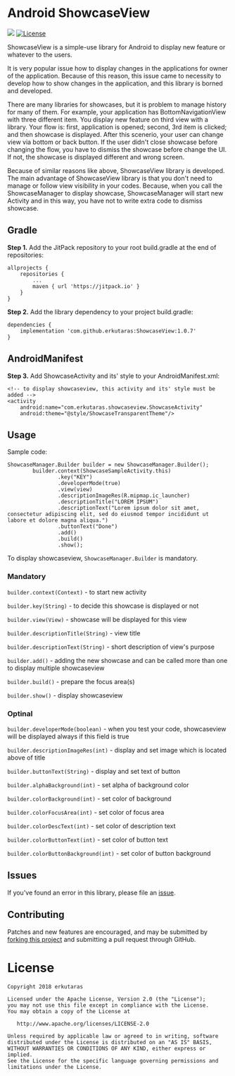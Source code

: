 # Android ShowcaseView
[![](https://jitpack.io/v/erkutaras/ShowcaseView.svg)](https://jitpack.io/#erkutaras/ShowcaseView)
[![License](https://img.shields.io/badge/License-Apache%202.0-blue.svg)](https://opensource.org/licenses/Apache-2.0)

ShowcaseView is a simple-use library for Android to display new feature or whatever to the users.

It is very popular issue how to display changes in the applications for owner of the application. Because of this reason, this issue came to necessity to develop how to show changes in the application, and this library is borned and developed.

There are many libraries for showcases, but it is problem to manage history for many of them. For example, your application has BottomNavigationView with three different item. You display new feature on third view with a library. Your flow is: first, application is opened; second, 3rd item is clicked; and then showcase is displayed. After this scenerio, your user can change view via bottom or back button. If the user didn't close showcase before changing the flow, you have to dismiss the showcase before change the UI. If not, the showcase is displayed different and wrong screen.

Because of similar reasons like above, ShowcaseView library is developed. The main advantage of ShowcaseView library is that you don't need to manage or follow view visibility in your codes. Because, when you call the ShowcaseManager to display showcase, ShowcaseManager will start new Activity and in this way, you have not to write extra code to dismiss showcase.

## Gradle

**Step 1.** Add the JitPack repository to your root build.gradle at the end of repositories:
```
allprojects {
    repositories {
        ...
        maven { url 'https://jitpack.io' }
    }
}
```

**Step 2.** Add the library dependency to your project build.gradle:
```
dependencies {
    implementation 'com.github.erkutaras:ShowcaseView:1.0.7'
}
```

## AndroidManifest

**Step 3.** Add ShowcaseActivity and its' style to your AndroidManifest.xml:
```
<!-- to display showcaseview, this activity and its' style must be added -->
<activity
    android:name="com.erkutaras.showcaseview.ShowcaseActivity"
    android:theme="@style/ShowcaseTransparentTheme"/>
```

## Usage

Sample code:
```
ShowcaseManager.Builder builder = new ShowcaseManager.Builder();
        builder.context(ShowcaseSampleActivity.this)
                .key("KEY")
                .developerMode(true)
                .view(view)
                .descriptionImageRes(R.mipmap.ic_launcher)
                .descriptionTitle("LOREM IPSUM")
                .descriptionText("Lorem ipsum dolor sit amet, consectetur adipiscing elit, sed do eiusmod tempor incididunt ut labore et dolore magna aliqua.")
                .buttonText("Done")
                .add()
                .build()
                .show();
```

To display showcaseview, `ShowcaseManager.Builder` is mandatory.

### Mandatory

`builder.context(Context)` - to start new activity

`builder.key(String)` - to decide this showcase is displayed or not

`builder.view(View)` - showcase will be displayed for this view

`builder.descriptionTitle(String)` - view title

`builder.descriptionText(String)` - short description of view's purpose

`builder.add()` - adding the new showcase and can be called more than one to display multiple showcaseview

`builder.build()` - prepare the focus area(s)

`builder.show()` - display showcaseview

### Optinal

`builder.developerMode(boolean)` - when you test your code, showcaseview will be displayed always if this field is true

`builder.descriptionImageRes(int)` - display and set image which is located above of title

`builder.buttonText(String)` - display and set text of button

`builder.alphaBackground(int)` - set alpha of background color

`builder.colorBackground(int)` - set color of background

`builder.colorFocusArea(int)` - set color of focus area

`builder.colorDescText(int)` - set color of description text

`builder.colorButtonText(int)` - set color of button text

`builder.colorButtonBackground(int)` - set color of button background

## Issues

If you've found an error in this library, please file an [issue][1].

## Contributing

Patches and new features are encouraged, and may be submitted by [forking this project][2] and submitting a pull request through GitHub. 

[1]: https://github.com/erkutaras/ShowcaseView/issues
[2]: https://github.com/erkutaras/ShowcaseView/fork

# License

    Copyright 2018 erkutaras

    Licensed under the Apache License, Version 2.0 (the "License");
    you may not use this file except in compliance with the License.
    You may obtain a copy of the License at

       http://www.apache.org/licenses/LICENSE-2.0

    Unless required by applicable law or agreed to in writing, software
    distributed under the License is distributed on an "AS IS" BASIS,
    WITHOUT WARRANTIES OR CONDITIONS OF ANY KIND, either express or implied.
    See the License for the specific language governing permissions and
    limitations under the License.
